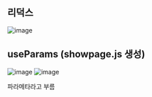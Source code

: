 ## 리덕스
![image](https://github.com/hyejin192/react_basic/assets/129017064/6a447f80-72d4-463f-a5e0-d82b15ae5bc2)

## useParams  (showpage.js 생성)
![image](https://github.com/hyejin192/react_basic/assets/129017064/38c019e6-0964-4d71-923d-36559982a0aa)
![image](https://github.com/hyejin192/react_basic/assets/129017064/1a4fcc87-dce0-4da2-be92-b08503b421de)

  파라메타라고 부름


